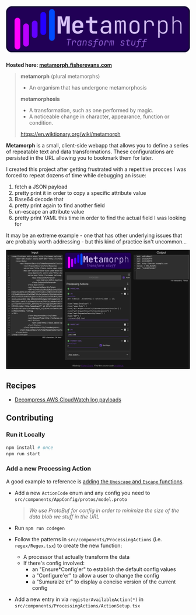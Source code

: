 # [![Metamorph](public/banner.png)](https://metamorph.fisherevans.com/)

**Hosted here: [metamorph.fisherevans.com](https://metamorph.fisherevans.com/)**

> **metamorph** (plural metamorphs)
>
> - An organism that has undergone metamorphosis
>
> **metamorphosis**
>
> - A transformation, such as one performed by magic. 
> - A noticeable change in character, appearance, function or condition.
>
> https://en.wiktionary.org/wiki/metamorph

**Metamorph** is a small, client-side webapp that allows you to define a series of repeatable text and data transformations. These configurations are persisted in the URL allowing you to bookmark them for later.

I created this project after getting frustrated with a repetitive procces I was forced to repeat dozens of time while debugging an issue:

1. fetch a JSON payload
2. pretty print it in order to copy a specific attribute value
3. Base64 decode that
4. pretty print again to find another field
5. un-escape an attribute value
6. pretty print YAML this time in order to find the actual field I was looking for

It may be an extreme example - one that has other underlying issues that are probably worth addressing - but this kind of practice isn't uncommon...

![sceenshot](media/screenshot.png)

## Recipes

- [Decompress AWS CloudWatch log payloads](https://metamorph.fisherevans.com/?config=CAESFQgqEhFiDwoNLmF3c2xvZ3MuZGF0YRIICFsSBHoCCAESKggqEiZiJAoiLmxvZ0V2ZW50c1tdIHwgLm1lc3NhZ2UgfCBmcm9tanNvbhIKCBUSBloECAIQARgB&input=H4sIAI7To2MAAxXRu5KiQABA0Xy-wjI1QEQEtmqChh6EVhCUd9YgbwS1m-fW_Pu64bnp_fu1Wq3xSJouJ-s_q__8hDum-KO1tic6sBbU7QwANqwzuAI0ZJhuptuVn8IEcRqNC888jVGOlXAsayTgkmugRJ52E2Sa06Mt1c3SbibxAe8SZ7UOgybebBTWTZBCtiKviu6xvedBz_qvx_NVSEzjxabpKfHiS4Ov8jfWjYDHTsKzuclUAvYc3zDsd0Iq_cRoR8pXYLyT3Dz7_MlVfVFXKFIbvoXuvZGEyFZxtFDdetAxnLIlQvvNdBnYTPYyQXazDjrZOaYaHK2aJTVst6lcza3aqNbJv8rGMTGSeiysS2IUBIsIiPpewhe70O3FHmadtIK7P-KaS2hdhP1bvcJTlxdVZgRvyqVVdThvLU31lcp2yqOsIFpyiNHQG245tveiTlO1ZfMDehzgA8NV4qPtJDG8d70iEYzTPOd0sBs1lh7CS8kBQRniRJy8FuT13FwCggcnTa3M0RcGMXiZTvEezpnPpNX1YPc4enq4tG0AwPf3-rP39-v3H5VS3WX1AQAA)

## Contributing

### Run it Locally

```bash
npm install # once
npm run start
```

### Add a new Processing Action

A good example to reference is [adding the `Unescape` and `Escape` functions](https://github.com/fisherevans/metamorph/commit/68f8bd684d0b70610a8e5f91082bd8f3814bd617).

- Add a new `ActionCode` enum and any config you need to `src/components/AppConfig/protos/model.proto`

  > *We use ProtoBuf for config in order to minimize the size of the data blob we stuff in the URL*

- Run `npm run codegen`

- Follow the patterns in `src/components/ProcessingActions` (i.e. `regex/Regex.tsx`) to create the new function:

  - A processor that actually transform the data
  - If there's config involved:
    - an "Ensure*Config'er" to establish the default config values
    - a "Configure'er" to allow a user to change the config
    - a "Sumuraize'er" to display a concise version of the current config

- Add a new entry in via `registerAvailableAction(*)` in `src/components/ProcessingActions/ActionSetup.tsx`